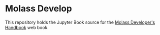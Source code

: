 # Molass Develop

This repository holds the Jupyter Book source for the [Molass Developer's Handbook](https://molass-saxs.github.io/molass-develop/) web book.
